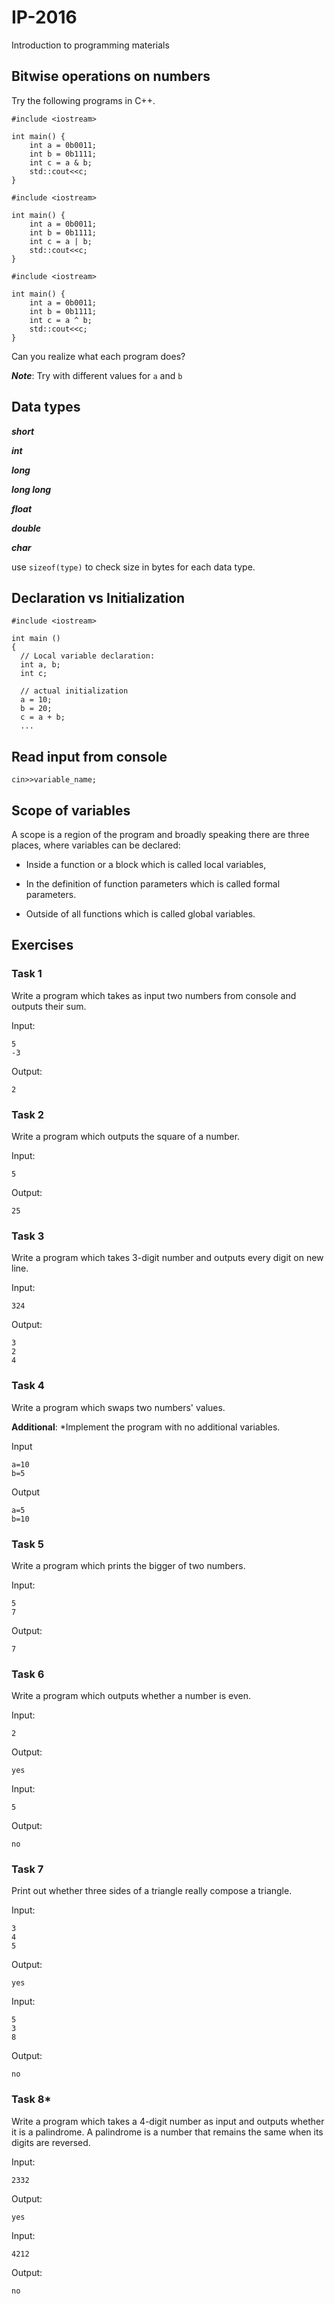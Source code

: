 # IP-2016
Introduction to programming materials

## Bitwise operations on numbers

Try the following programs in C++.


```
#include <iostream>

int main() {
    int a = 0b0011;
    int b = 0b1111;
    int c = a & b;
    std::cout<<c;
}
```

```
#include <iostream>

int main() {
    int a = 0b0011;
    int b = 0b1111;
    int c = a | b;
    std::cout<<c;
}
```

```
#include <iostream>

int main() {
    int a = 0b0011;
    int b = 0b1111;
    int c = a ^ b;
    std::cout<<c;
}
```

Can you realize what each program does?

***Note***: Try with different values for `a` and `b`


## Data types

***short***

***int***

***long***

***long long***

***float***

***double***

***char***

use ```sizeof(type)``` to check size in bytes for each data type.

## Declaration vs Initialization

```
#include <iostream>
 
int main ()
{
  // Local variable declaration:
  int a, b;
  int c;
 
  // actual initialization
  a = 10;
  b = 20;
  c = a + b;
  ...
```

## Read input from console

```
cin>>variable_name;
```
## Scope of variables
A scope is a region of the program and broadly speaking there are three places, where variables can be declared:

* Inside a function or a block which is called local variables,

* In the definition of function parameters which is called formal parameters.

* Outside of all functions which is called global variables.

## Exercises

### Task 1

Write a program which takes as input two numbers from console and outputs their sum.

Input:
```
5
-3
```

Output:
```
2
```

### Task 2

Write a program which outputs the square of a number.

Input:
```
5
```

Output:
```
25
```

### Task 3

Write a program which takes 3-digit number and outputs every digit on new line.

Input:
```
324
```

Output:
```
3
2
4
```

### Task 4

Write a program which swaps two numbers' values.

**Additional**: *Implement the program with no additional variables.

Input
```
a=10
b=5
```

Output
```
a=5
b=10
```

### Task 5

Write a program which prints the bigger of two numbers.

Input:
```
5
7
```

Output:
```
7
```

### Task 6

Write a program which outputs whether a number is even.

Input:
```
2
```

Output:
```
yes
```

Input:
```
5
```

Output:
```
no
```

### Task 7

Print out whether three sides of a triangle really compose a triangle.

Input:
```
3
4
5
```

Output:
```
yes
```


Input:
```
5
3
8
```

Output:
```
no
```

### Task 8*

Write a program which takes a 4-digit number as input and outputs whether it is a palindrome.
A palindrome is a number that remains the same when its digits are reversed.

Input:
```
2332
```

Output:
```
yes
```

Input:
```
4212
```

Output:
```
no
```
